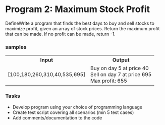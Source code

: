 # Program 2: Maximum Stock Profit

DefineWrite a program that finds the best days to buy and sell stocks to maximize profit, given an array of stock prices. Return the maximum profit that can be made. If no profit can be made, return -1.

### samples

<table>
<tr>
<th> Input </th>
<th> Output </th>
</tr>
<tr>
<td>
[100,180,260,310,40,535,695]
</td>
<td>
 Buy on day 5 at price 40 <br/>
 Sell on day 7 at price 695 <br/>
 Max profit: 655 
 </td>
 </tr>
 </table>

### Tasks
- Develop program using your choice of programming language
- Create test script covering all scenarios (min 5 test cases)
- Add comments/documentation to the code


